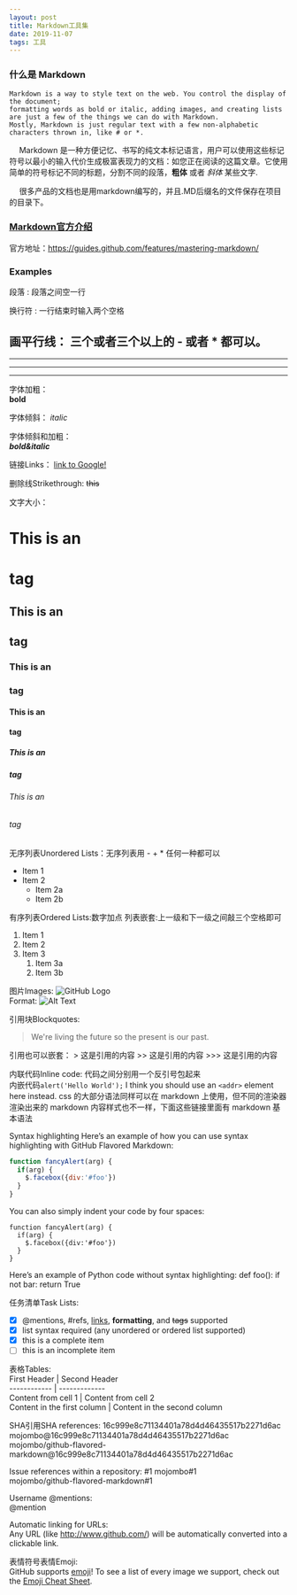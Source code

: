 ```yaml
---
layout: post
title: Markdown工具集
date: 2019-11-07 
tags: 工具    
---
```



### 什么是 Markdown

    Markdown is a way to style text on the web. You control the display of the document; 
    formatting words as bold or italic, adding images, and creating lists are just a few of the things we can do with Markdown.
    Mostly, Markdown is just regular text with a few non-alphabetic characters thrown in, like # or *.                         
 
　 Markdown 是一种方便记忆、书写的纯文本标记语言，用户可以使用这些标记符号以最小的输入代价生成极富表现力的文档：如您正在阅读的这篇文章。它使用简单的符号标记不同的标题，分割不同的段落，**粗体** 或者 *斜体* 某些文字.

　 很多产品的文档也是用markdown编写的，并且.MD后缀名的文件保存在项目的目录下。    

  


### [Markdown官方介绍](https://guides.github.com/features/mastering-markdown/)
官方地址：https://guides.github.com/features/mastering-markdown/

### Examples
段落 : 段落之间空一行  
         
换行符 : 一行结束时输入两个空格               
      
画平行线： 三个或者三个以上的 - 或者 * 都可以。    
---  
----  
***  
*****    

字体加粗：  
    **bold**  
    
字体倾斜： 
    *italic*  
    
字体倾斜和加粗：  
    ***bold&italic***  
    
链接Links： 
    [link to Google!](http://google.com)  
    
删除线Strikethrough:
    ~~this~~  

文字大小：
# This is an <h1> tag
## This is an <h2> tag
### This is an <h3> tag 
#### This is an <h4> tag 
##### This is an <h5> tag 
###### This is an <h6> tag 

无序列表Unordered Lists：无序列表用 - + * 任何一种都可以  
* Item 1
* Item 2
  * Item 2a
  * Item 2b 
  
有序列表Ordered Lists:数字加点   列表嵌套:上一级和下一级之间敲三个空格即可  
1. Item 1
1. Item 2
1. Item 3
   1. Item 3a
   1. Item 3b

图片Images: 
![GitHub Logo](/images/logo.png)  
Format: ![Alt Text](url)  

引用块Blockquotes:
> We're living the future so
> the present is our past.  

引用也可以嵌套：
    > 这是引用的内容
    >> 这是引用的内容
    >>> 这是引用的内容


内联代码Inline code:  代码之间分别用一个反引号包起来  
内嵌代码`alert('Hello World');`
I think you should use an `<addr>` element here instead.
css 的大部分语法同样可以在 markdown 上使用，但不同的渲染器渲染出来的 markdown 内容样式也不一样，下面这些链接里面有 markdown 基本语法

Syntax highlighting
Here’s an example of how you can use syntax highlighting with GitHub Flavored Markdown:

```javascript
function fancyAlert(arg) {
  if(arg) {
    $.facebox({div:'#foo'})
  }
}
```
You can also simply indent your code by four spaces:

    function fancyAlert(arg) {
      if(arg) {
        $.facebox({div:'#foo'})
      }
    }  
Here’s an example of Python code without syntax highlighting:
def foo():
   if not bar:
      return True
        
任务清单Task Lists:  
- [x] @mentions, #refs, [links](), **formatting**, and <del>tags</del> supported
- [x] list syntax required (any unordered or ordered list supported)
- [x] this is a complete item
- [ ] this is an incomplete item

表格Tables:  
First Header | Second Header  
------------ | -------------  
Content from cell 1 | Content from cell 2  
Content in the first column | Content in the second column  


SHA引用SHA references:
16c999e8c71134401a78d4d46435517b2271d6ac
mojombo@16c999e8c71134401a78d4d46435517b2271d6ac
mojombo/github-flavored-markdown@16c999e8c71134401a78d4d46435517b2271d6ac

Issue references within a repository:
#1
mojombo#1  
mojombo/github-flavored-markdown#1

Username @mentions:  
@mention

Automatic linking for URLs:  
Any URL (like http://www.github.com/) will be automatically converted into a clickable link.

表情符号表情Emoji:  
GitHub supports [emoji](https://help.github.com/en/github/writing-on-github/basic-writing-and-formatting-syntax#using-emoji)!
To see a list of every image we support, check out the [Emoji Cheat Sheet](https://github.com/ikatyang/emoji-cheat-sheet/blob/master/README.md).